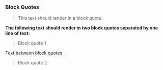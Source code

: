 ### Block Quotes

>This text should render in a block quote.

**The following text should render in two block quotes separated by one line of text:**
> Block quote 1

Text between block quotes

> Block quote 2
